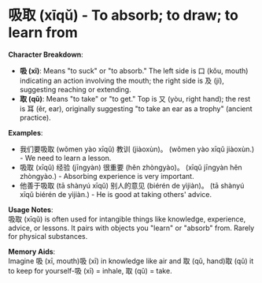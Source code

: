 # **吸取 (xīqǔ) - To absorb; to draw; to learn from**

**Character Breakdown**:  
- **吸 (xī)**: Means "to suck" or "to absorb." The left side is 口 (kǒu, mouth) indicating an action involving the mouth; the right side is 及 (jí), suggesting reaching or extending.  
- **取 (qǔ)**: Means "to take" or "to get." Top is 又 (yòu, right hand); the rest is 耳 (ěr, ear), originally suggesting "to take an ear as a trophy" (ancient practice).

**Examples**:  
- 我们要吸取 (wǒmen yào xīqǔ) 教训 (jiàoxùn)。 (wǒmen yào xīqǔ jiàoxùn.) - We need to learn a lesson.  
- 吸取 (xīqǔ) 经验 (jīngyàn) 很重要 (hěn zhòngyào)。 (xīqǔ jīngyàn hěn zhòngyào.) - Absorbing experience is very important.  
- 他善于吸取 (tā shànyú xīqǔ) 别人的意见 (biérén de yìjiàn)。 (tā shànyú xīqǔ biérén de yìjiàn.) - He is good at taking others' advice.

**Usage Notes**:  
吸取 (xīqǔ) is often used for intangible things like knowledge, experience, advice, or lessons. It pairs with objects you "learn" or "absorb" from. Rarely for physical substances.

**Memory Aids**:  
Imagine 吸 (xī, mouth)吸 (xī) in knowledge like air and 取 (qǔ, hand)取 (qǔ) it to keep for yourself-吸 (xī) = inhale, 取 (qǔ) = take.